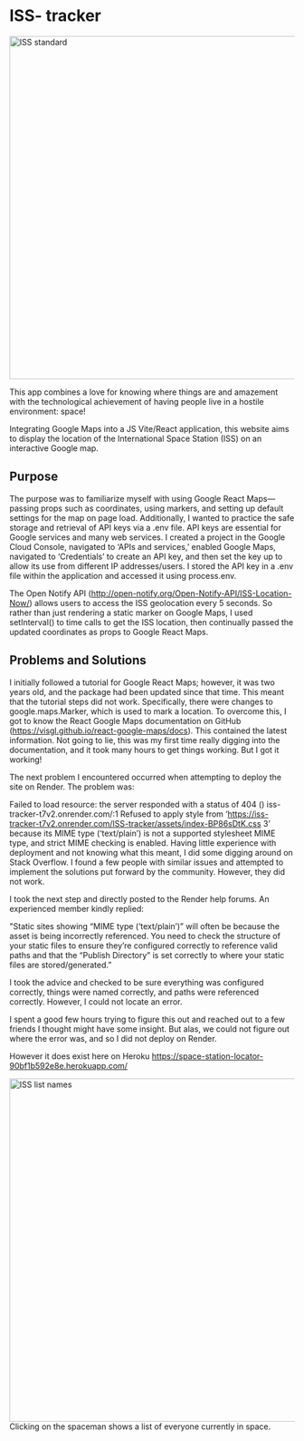 # ISS- tracker

<img width="605" alt="ISS standard" src="https://github.com/user-attachments/assets/5a92343a-03d5-41f1-bd51-40134d5d09a2">

This app combines a love for knowing where things are and amazement with the technological achievement of having people live in a hostile environment: space!

Integrating Google Maps into a JS Vite/React application, this website aims to display the location of the International Space Station (ISS) on an interactive Google map.

## Purpose 
The purpose was to familiarize myself with using Google React Maps—passing props such as coordinates, using markers, and setting up default settings for the map on page load. Additionally, I wanted to practice the safe storage and retrieval of API keys via a .env file. API keys are essential for Google services and many web services. I created a project in the Google Cloud Console, navigated to ‘APIs and services,’ enabled Google Maps, navigated to ‘Credentials’ to create an API key, and then set the key up to allow its use from different IP addresses/users. I stored the API key in a .env file within the application and accessed it using process.env.

The Open Notify API (http://open-notify.org/Open-Notify-API/ISS-Location-Now/) allows users to access the ISS geolocation every 5 seconds. So rather than just rendering a static marker on Google Maps, I used setInterval() to time calls to get the ISS location, then continually passed the updated coordinates as props to Google React Maps.

## Problems and Solutions
I initially followed a tutorial for 
Google React Maps; however, it was two years old, and the package had been updated since that time. This meant that the tutorial steps did not work. Specifically, there were changes to google.maps.Marker, which is used to mark a location. To overcome this, I got to know the React Google Maps documentation on GitHub (https://visgl.github.io/react-google-maps/docs). This contained the latest information. Not going to lie, this was my first time really digging into the documentation, and it took many hours to get things working. But I got it working!

The next problem I encountered occurred when attempting to deploy the site on Render. The problem was:

Failed to load resource: the server responded with a status of 404 ()
iss-tracker-t7v2.onrender.com/:1 Refused to apply style from ‘https://iss-tracker-t7v2.onrender.com/ISS-tracker/assets/index-BP86sDtK.css 3’ because its MIME type (‘text/plain’) is not a supported stylesheet MIME type, and strict MIME checking is enabled.
Having little experience with deployment and not knowing what this meant, I did some digging around on Stack Overflow. I found a few people with similar issues and attempted to implement the solutions put forward by the community. However, they did not work.

I took the next step and directly posted to the Render help forums. An experienced member kindly replied:

"Static sites showing “MIME type (‘text/plain’)” will often be because the asset is being incorrectly referenced. You need to check the structure of your static files to ensure they’re configured correctly to reference valid paths and that the “Publish Directory” is set correctly to where your static files are stored/generated.”

I took the advice and checked to be sure everything was configured correctly, things were named correctly, and paths were referenced correctly. However, I could not locate an error.

I spent a good few hours trying to figure this out and reached out to a few friends I thought might have some insight. But alas, we could not figure out where the error was, and so I did not deploy on Render.

However it does exist here on Heroku https://space-station-locator-90bf1b592e8e.herokuapp.com/

<img width="605" alt="ISS list names" src="https://github.com/user-attachments/assets/7068015a-8875-4965-8da1-2b6b7119c5b6">
Clicking on the spaceman shows a list of everyone currently in space.
